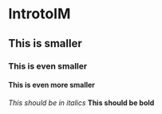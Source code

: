 # IntrotoIM
## This is smaller
### This is even smaller
#### This is even more smaller
*This should be in italics*
**This should be bold**

